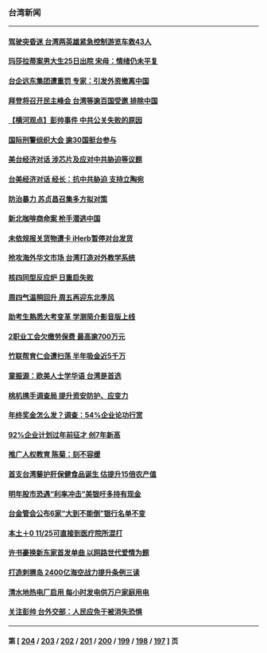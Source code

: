 ### 台湾新闻
---
#### [驾驶突昏迷 台湾两英雄紧急控制游览车救43人](../../pages/ncid1349361/n13395087.md) 
#### [玛莎拉蒂案男大生25日出院 宋母：情绪仍未平复](../../pages/ncid1349361/n13394968.md) 
#### [台企远东集团遭重罚 专家：引发外资撤离中国](../../pages/ncid1349361/n13393811.md) 
#### [拜登将召开民主峰会 台湾等逾百国受邀 排除中国](../../pages/ncid1349361/n13394719.md) 
#### [【横河观点】彭帅事件 中共公关失败的原因](../../pages/ncid1349361/n13394360.md) 
#### [国际刑警组织大会 逾30国挺台参与](../../pages/ncid1349361/n13393169.md) 
#### [美台经济对话 涉芯片及应对中共胁迫等议题](../../pages/ncid1349361/n13393800.md) 
#### [台美经济对话 经长：抗中共胁迫 支持立陶宛](../../pages/ncid1349361/n13393442.md) 
#### [防治暴力 苏贞昌召集多方拟对策](../../pages/ncid1349361/n13393572.md) 
#### [新北咖啡商命案 枪手潜逃中国](../../pages/ncid1349361/n13393587.md) 
#### [未依规报关货物遭卡 iHerb暂停对台发货](../../pages/ncid1349361/n13393589.md) 
#### [抢攻海外华文市场 台湾打造对外教学系统](../../pages/ncid1349361/n13393581.md) 
#### [核四同型反应炉 日重启失败](../../pages/ncid1349361/n13393578.md) 
#### [周四气温稍回升 周五再迎东北季风](../../pages/ncid1349361/n13393595.md) 
#### [助考生熟悉大考变革 学测简介影音版上线](../../pages/ncid1349361/n13393593.md) 
#### [2职业工会欠缴劳保费 最高逾700万元](../../pages/ncid1349361/n13393613.md) 
#### [竹联帮育仁会遭扫荡 半年吸金近5千万](../../pages/ncid1349361/n13393615.md) 
#### [童振源：欧美人士学华语 台湾是首选](../../pages/ncid1349361/n13393627.md) 
#### [桃机携手调查局 提升资安防护、应变力](../../pages/ncid1349361/n13393610.md) 
#### [年终奖金怎么发？调查：54%企业论功行赏](../../pages/ncid1349361/n13393620.md) 
#### [92%企业计划过年前征才 创7年新高](../../pages/ncid1349361/n13393602.md) 
#### [推广人权教育 陈菊：刻不容缓](../../pages/ncid1349361/n13393605.md) 
#### [首支台湾藜护肝保健食品诞生 估提升15倍农产值](../../pages/ncid1349361/n13393363.md) 
#### [明年股市恐遇“利率冲击”美银吁多持有现金](../../pages/ncid1349361/n13393445.md) 
#### [台金管会公布6家“大到不能倒”银行名单不变](../../pages/ncid1349361/n13393440.md) 
#### [本土＋0 11/25可直接到医疗院所混打](../../pages/ncid1349361/n13393357.md) 
#### [许书豪换新东家首发单曲 以网路世代爱情为题](../../pages/ncid1349361/n13392930.md) 
#### [打造刺猬岛 2400亿海空战力提升条例三读](../../pages/ncid1349361/n13393321.md) 
#### [清水地热电厂启用 每小时发电供万户家庭用电](../../pages/ncid1349361/n13393309.md) 
#### [关注彭帅 台外交部：人民应免于被消失恐惧](../../pages/ncid1349361/n13393208.md) 

---
#### 第 [ [204](./204.md) / [203](./203.md) / [202](./202.md) / [201](./201.md) / [200](./200.md) / [199](./199.md) / [198](./198.md) / [197](./197.md) ] 页
